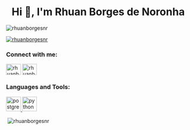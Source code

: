 <h1 align="center">Hi 👋, I'm Rhuan Borges de Noronha</h1>
<p align="left"> <img src="https://komarev.com/ghpvc/?username=rhuanborgesnr&label=Profile%20views&color=0e75b6&style=flat" alt="rhuanborgesnr" /> </p>

<p align="left"> <a href="https://github.com/ryo-ma/github-profile-trophy"><img src="https://github-profile-trophy.vercel.app/?username=rhuanborgesnr" alt="rhuanborgesnr" /></a> </p>

<h3 align="left">Connect with me:</h3>
<p align="left">
<a href="https://twitter.com/rhuanborgesnr" target="blank"><img align="center" src="https://cdn.jsdelivr.net/npm/simple-icons@3.0.1/icons/twitter.svg" alt="rhuanborgesnr" height="30" width="40" /></a>
<a href="https://instagram.com/rhuanborgesnr" target="blank"><img align="center" src="https://cdn.jsdelivr.net/npm/simple-icons@3.0.1/icons/instagram.svg" alt="rhuanborgesnr" height="30" width="40" /></a>
</p>

<h3 align="left">Languages and Tools:</h3>
<p align="left"> <a href="https://www.postgresql.org" target="_blank"> <img src="https://devicons.github.io/devicon/devicon.git/icons/postgresql/postgresql-original-wordmark.svg" alt="postgresql" width="40" height="40"/> </a> <a href="https://www.python.org" target="_blank"> <img src="https://devicons.github.io/devicon/devicon.git/icons/python/python-original.svg" alt="python" width="40" height="40"/> </a> </p>

<p>&nbsp;<img align="center" src="https://github-readme-stats.vercel.app/api?username=rhuanborgesnr&show_icons=true&locale=en" alt="rhuanborgesnr" /></p>

